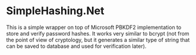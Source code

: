 # SimpleHashing.Net
This is a simple wrapper on top of Microsoft PBKDF2 implementation to store and verify password hashes.
It works very similar to bcrypt (not from the point of view of cryptology, but it generates a similar type of string that can be saved to database and used for verification later).
